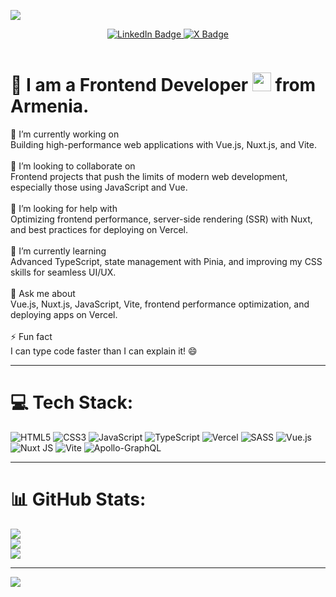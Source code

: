   ![](https://quotes-github-readme.vercel.app/api?type=horizontal&theme=radical)
  
<p align="center">
  <a href="https://www.linkedin.com/in/ara-hovsepyan0/">
    <img src="https://img.shields.io/badge/LinkedIn-blue?style=for-the-badge&logo=linkedin&logoColor=white" alt="LinkedIn Badge">
  </a>
  <a href="https://x.com/areshovsepyan">
      <img src="https://img.shields.io/badge/Twitter-blue?style=for-the-badge&logo=x&logoColor=white" alt="X Badge"/>
  </a>
</p>

<p align="center"><img src="https://komarev.com/ghpvc/?username=areshovsepyan&style=flat-square&color=blue" alt=""></p>


# 💫 I am a Frontend Developer <img src="https://media.giphy.com/media/WUlplcMpOCEmTGBtBW/giphy.gif" width="30"> from Armenia.
🔭 I’m currently working on<br>Building high-performance web applications with Vue.js, Nuxt.js, and Vite.<br><br>👯 I’m looking to collaborate on<br>Frontend projects that push the limits of modern web development, especially those using JavaScript and Vue.<br><br>🤝 I’m looking for help with<br>Optimizing frontend performance, server-side rendering (SSR) with Nuxt, and best practices for deploying on Vercel.<br><br>🌱 I’m currently learning<br>Advanced TypeScript, state management with Pinia, and improving my CSS skills for seamless UI/UX.<br><br>💬 Ask me about<br>Vue.js, Nuxt.js, JavaScript, Vite, frontend performance optimization, and deploying apps on Vercel.<br><br>⚡ Fun fact<br>I can type code faster than I can explain it! 😄<be>



---



# 💻 Tech Stack:
![HTML5](https://img.shields.io/badge/html5-%23E34F26.svg?style=for-the-badge&logo=html5&logoColor=white) ![CSS3](https://img.shields.io/badge/css3-%231572B6.svg?style=for-the-badge&logo=css3&logoColor=white) ![JavaScript](https://img.shields.io/badge/javascript-%23323330.svg?style=for-the-badge&logo=javascript&logoColor=%23F7DF1E) ![TypeScript](https://img.shields.io/badge/typescript-%23007ACC.svg?style=for-the-badge&logo=typescript&logoColor=white) ![Vercel](https://img.shields.io/badge/vercel-%23000000.svg?style=for-the-badge&logo=vercel&logoColor=white) ![SASS](https://img.shields.io/badge/SASS-hotpink.svg?style=for-the-badge&logo=SASS&logoColor=white) ![Vue.js](https://img.shields.io/badge/vue.js-%2335495e.svg?style=for-the-badge&logo=vuedotjs&logoColor=%234FC08D) ![Nuxt JS](https://img.shields.io/badge/Nuxt-002E3B?style=for-the-badge&logo=nuxt.js&logoColor=#00DC82) ![Vite](https://img.shields.io/badge/vite-%23646CFF.svg?style=for-the-badge&logo=vite&logoColor=white) ![Apollo-GraphQL](https://img.shields.io/badge/-ApolloGraphQL-311C87?style=for-the-badge&logo=apollo-graphql)

--- 
# 📊 GitHub Stats:
![](https://github-readme-stats.vercel.app/api?username=areshovsepyan&theme=dark&hide_border=true&include_all_commits=true&count_private=false)<br/>
![](https://github-readme-streak-stats.herokuapp.com/?user=areshovsepyan&theme=dark&hide_border=true)<br/>
![](https://github-readme-stats.vercel.app/api/top-langs/?username=areshovsepyan&theme=dark&hide_border=true&include_all_commits=true&count_private=false&layout=compact)

---
[![](https://visitcount.itsvg.in/api?id=areshovsepyan&icon=0&color=0)](https://visitcount.itsvg.in)
